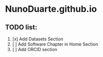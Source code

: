# NunoDuarte.github.io


## TODO list:
1. [x] Add Datasets Section
2. [ ] Add Software Chapter in Home Section
3. [ ] Add ORCID section
